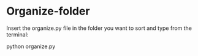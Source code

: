 # Organize-folder


Insert the organize.py file in the folder you want to sort and type from the terminal:

python organize.py
